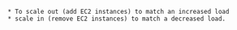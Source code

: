 


    * To scale out (add EC2 instances) to match an increased load
    * scale in (remove EC2 instances) to match a decreased load.
